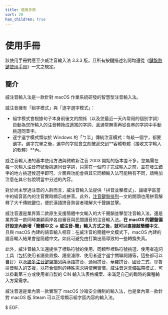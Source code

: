 ```yaml
---
title: 使用手冊
sort: 20
has_children: true
---
```

# 使用手冊

該使用手冊對應至少威注音輸入法 3.3.3 版，且所有按鍵描述名詞均遵從《[鍵盤熱鍵使用手冊](./shortcuts.md)》一文之規定。

## 簡介

威注音輸入法是一款針對 macOS 作業系統研發的智慧型注音輸入法。

威注音擁有「組字模式」與「逐字選字模式」：

- 組字模式會根據句子本身前後文的關係（以及您最近一天內常用的個別字詞）自動為您所輸入的注音轉換成適當的字詞、且通常無需再從長串的字詞中手動挑選同音字。
- 逐字選字模式類似於 Windows 的「ㄅ半」傳統注音模式：每敲一個字，都要選字。選字完畢之後，選中的字就會立刻被遞交到**客體軟體（接收文字輸入的軟體）**內。

威注音輸入法的基本使用方法與微軟新注音 2003 開始的版本差不多，您無需在每一次輸入注音符號後挑選同音字詞，只需在一個句子完成輸入之前，並在發生錯字的地方挑選候選字即可。介面與功能會與其它同類輸入法可能稍有不同，請稍加注意在其它各說明當中分述的內容。

對於尚未學過注音的人群而言，威注音輸入法提供「拼音並擊模式」、讓組字區當中的組音區內的注音實時顯示成拼音。此外，[注音鍵盤排列](./arranges.md)一文的開頭也用拼音解釋了大千傳統鍵位，便於漢語拼音熟習者理解大千聲韻並擊。

威注音還是業界第二款原生支援簡體中文輸入的大千聲韻並擊型注音輸入法，還是業界第一款同時兼顧兩岸各自審音與民間讀音的注音輸入法。**在 macOS 的鍵盤偏好設定內新增「簡體中文 -> 威注音-簡」輸入方式之後，就可以直接敲簡體中文**、且與 macOS 內建的語音輸入相容：在威注音的簡體中文模式下，macOS 內建的語音輸入結果會是簡體中文。如此可避免由打繁出簡導致的一些轉換失真。

此外，威注音輸入法還提供了標點符號的使用、同類型標點符號挑選、使用者造詞工具（包括使用者語彙置換、語彙濾除、使用者逐字選字關聯詞語等，這些都可以自訂）以及[諸多注音鍵盤排列](./arranges.md)與漢語拼音、通用拼音、華羅拼音、國音二式、耶魯拼音輸入的支援，以符合個別的特殊需求與使用習慣。威注音還具備磁帶模式，可以掛載第三方或使用者自製的 CIN 輸入法表格檔案、來滿足自己的臨時的異種輸入方案需求。

威注音還是業內第一款實現了 macOS 沙箱安全機制的輸入法，也是業內第一款針對 macOS 版 Steam 可以正常顯示組字區內容的輸入法。

$ EOF.